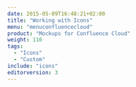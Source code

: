 ```yaml
---
date: 2015-05-09T16:48:21+02:00
title: "Working with Icons"
menu: "menuconfluencecloud"
product: "Mockups for Confluence Cloud"
weight: 110
tags:
  - "Icons"
  - "Custom"
include: "icons"
editorversion: 3
---
```


